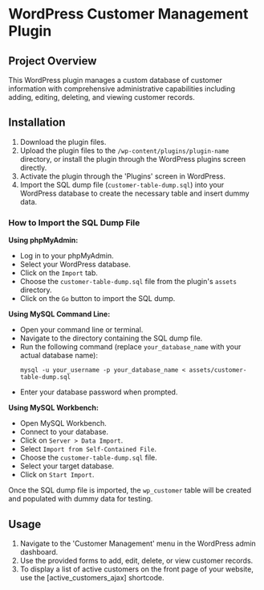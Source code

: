 # WordPress Customer Management Plugin

## Project Overview
This WordPress plugin manages a custom database of customer information with comprehensive administrative capabilities including adding, editing, deleting, and viewing customer records.

## Installation
1. Download the plugin files.
2. Upload the plugin files to the `/wp-content/plugins/plugin-name` directory, or install the plugin through the WordPress plugins screen directly.
3. Activate the plugin through the 'Plugins' screen in WordPress.
4. Import the SQL dump file (`customer-table-dump.sql`) into your WordPress database to create the necessary table and insert dummy data.

### How to Import the SQL Dump File

 **Using phpMyAdmin:**
   - Log in to your phpMyAdmin.
   - Select your WordPress database.
   - Click on the `Import` tab.
   - Choose the `customer-table-dump.sql` file from the plugin's `assets` directory.
   - Click on the `Go` button to import the SQL dump.

 **Using MySQL Command Line:**
   - Open your command line or terminal.
   - Navigate to the directory containing the SQL dump file.
   - Run the following command (replace `your_database_name` with your actual database name):
     ```
     mysql -u your_username -p your_database_name < assets/customer-table-dump.sql
     ```
   - Enter your database password when prompted.

 **Using MySQL Workbench:**
   - Open MySQL Workbench.
   - Connect to your database.
   - Click on `Server > Data Import`.
   - Select `Import from Self-Contained File`.
   - Choose the `customer-table-dump.sql` file.
   - Select your target database.
   - Click on `Start Import`.

Once the SQL dump file is imported, the `wp_customer` table will be created and populated with dummy data for testing.

## Usage
1. Navigate to the 'Customer Management' menu in the WordPress admin dashboard.
2. Use the provided forms to add, edit, delete, or view customer records.
3. To display a list of active customers on the front page of your website, use the [active_customers_ajax] shortcode.
  
 
